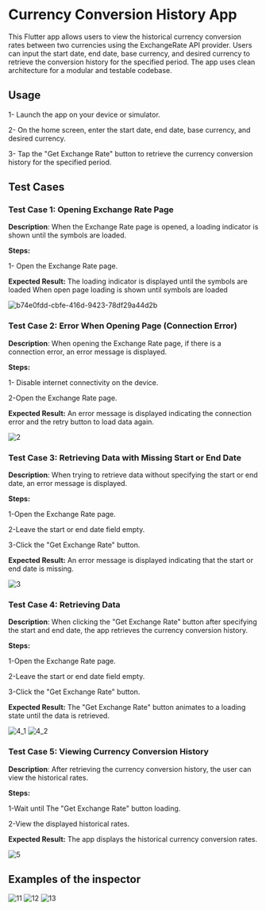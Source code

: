 # Currency Conversion History App
This Flutter app allows users to view the historical currency conversion rates between two currencies using the ExchangeRate API provider. Users can input the start date, end date, base currency, and desired currency to retrieve the conversion history for the specified period. The app uses clean architecture for a modular and testable codebase.

## Usage
1- Launch the app on your device or simulator.

2- On the home screen, enter the start date, end date, base currency, and desired currency.

3- Tap the "Get Exchange Rate" button to retrieve the currency conversion history for the specified period.

## Test Cases
### Test Case 1: Opening Exchange Rate Page 
**Description**: When the Exchange Rate page is opened, a loading indicator is shown until the symbols are loaded.

**Steps:**

1- Open the Exchange Rate page.

**Expected Result:** The loading indicator is displayed until the symbols are loaded
When open page loading is shown until symbols are loaded

![b74e0fdd-cbfe-416d-9423-78df29a44d2b](https://github.com/amirbahrawy/exchange_rate_task/assets/38887148/10c300b1-46f7-41fc-b226-eb961cd31150)

### Test Case 2: Error When Opening Page (Connection Error)
 
**Description**: When opening the Exchange Rate page, if there is a connection error, an error message is displayed.

**Steps:**

1- Disable internet connectivity on the device.

2-Open the Exchange Rate page.

**Expected Result:** An error message is displayed indicating the connection error and the retry button to load data again.

![2](https://github.com/amirbahrawy/exchange_rate_task/assets/38887148/62b0411c-1cf9-484b-9f1a-f1823d501953)


### Test Case 3: Retrieving Data with Missing Start or End Date
 
**Description**: When trying to retrieve data without specifying the start or end date, an error message is displayed.

**Steps:**

1-Open the Exchange Rate page.

2-Leave the start or end date field empty.

3-Click the "Get Exchange Rate" button.

**Expected Result:** An error message is displayed indicating that the start or end date is missing.

![3](https://github.com/amirbahrawy/exchange_rate_task/assets/38887148/2190dab4-2c14-478d-80ad-5b157e09af08)

### Test Case 4: Retrieving Data
 
**Description**: When clicking the "Get Exchange Rate" button after specifying the start and end date, the app retrieves the currency conversion history.

**Steps:**

1-Open the Exchange Rate page.

2-Leave the start or end date field empty.

3-Click the "Get Exchange Rate" button.

**Expected Result:** The "Get Exchange Rate" button animates to a loading state until the data is retrieved.

![4_1](https://github.com/amirbahrawy/exchange_rate_task/assets/38887148/458b636e-34f3-498c-a181-d133d7fe2a92)
![4_2](https://github.com/amirbahrawy/exchange_rate_task/assets/38887148/b5e61979-8cc9-4463-8162-c33a5013a889)

### Test Case 5: Viewing Currency Conversion History
 
**Description**: After retrieving the currency conversion history, the user can view the historical rates.

**Steps:**

1-Wait until The "Get Exchange Rate" button loading.

2-View the displayed historical rates.

**Expected Result:**  The app displays the historical currency conversion rates.

![5](https://github.com/amirbahrawy/exchange_rate_task/assets/38887148/99c40f30-e107-4159-9545-c056ab167b49)

## Examples of the inspector

![11](https://github.com/amirbahrawy/exchange_rate_task/assets/38887148/e4861c80-8ef2-496b-ba72-bcfb6bf2711a)
![12](https://github.com/amirbahrawy/exchange_rate_task/assets/38887148/afc47870-1568-4d06-b869-5485f4a4b665)
![13](https://github.com/amirbahrawy/exchange_rate_task/assets/38887148/23db1505-ad00-432c-b30a-028b79def80a)

